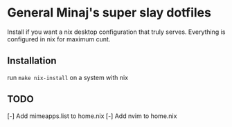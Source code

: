 # General Minaj's super slay dotfiles

Install if you want a nix desktop configuration that truly serves. Everything is configured in nix for maximum cunt.

## Installation

run `make nix-install` on a system with nix

## TODO

[-] Add mimeapps.list to home.nix
[-] Add nvim to home.nix
